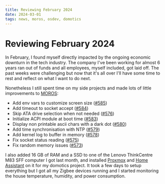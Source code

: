 ```yaml
---
title: Reviewing February 2024
date: 2024-03-01
tags: news, moros, osdev, domotics
---
```


# Reviewing February 2024

In February, I found myself directly impacted by the ongoing economic downturn
in the tech industry. The company I've been working for almost 6 years ran out
of funds and all employees, myself included, got laid off. The past weeks were
challenging but now that it's all over I'll have some time to rest and reflect
on what I want to do next.

Nonetheless I still spent time on my side projects and made lots of little
improvements to [MOROS][0]:

- Add env vars to customize screen size ([#585](https://github.com/vinc/moros/pull/585))
- Add timeout to socket accept ([#584](https://github.com/vinc/moros/pull/584))
- Skip ATA drive selection when not needed ([#576](https://github.com/vinc/moros/pull/576))
- Initialize ACPI module at boot time ([#583](https://github.com/vinc/moros/pull/583))
- Display non printable ascii chars with a dark dot ([#580](https://github.com/vinc/moros/pull/580))
- Add time synchronisation with NTP ([#579](https://github.com/vinc/moros/pull/579))
- Add kernel log to buffer in memory ([#578](https://github.com/vinc/moros/pull/578))
- Fix socket status reading ([#575](https://github.com/vinc/moros/pull/575))
- Fix random memory issues ([#573](https://github.com/vinc/moros/pull/573))

I also added 16 GB of RAM and a SSD to one of the Lenovo ThinkCentre M83 SFF
computer I got last month, and installed [Proxmox][1] and [Home Assistant][2]
on it for my domotics project. It took a few days to setup everything but I got
all my Zigbee devices running and I started monitoring the house temperature,
humidity, and power consumption.

[0]: http://moros.cc
[1]: https://www.home-assistant.io/
[2]: https://www.proxmox.com/en/
